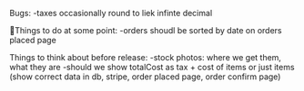 Bugs:
-taxes occasionally round to liek infinte decimal

Things to do at some point:
-orders shoudl be sorted by date on orders placed page


Things to think about before release:
-stock photos: where we get them, what they are
-should we show totalCost as tax + cost of items or just items (show correct data in db, stripe, order placed page, order confirm page)
